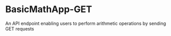 # BasicMathApp-GET
An API endpoint enabling users to perform arithmetic operations by sending GET requests
